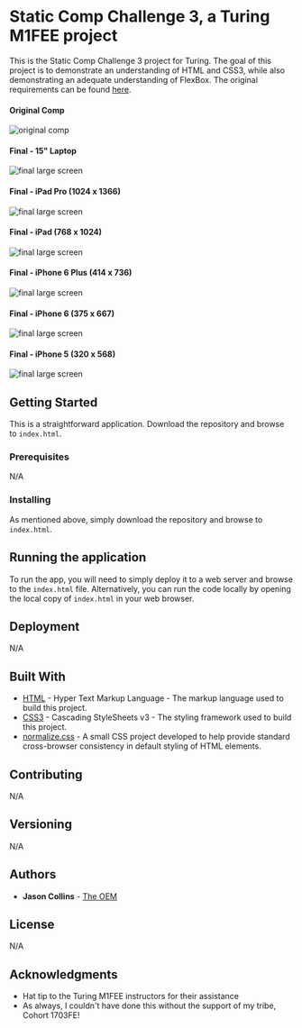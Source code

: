 # Static Comp Challenge 3, a Turing M1FEE project

This is the Static Comp Challenge 3 project for Turing. The goal of this project is to demonstrate an understanding of HTML and CSS3, while also demonstrating an adequate understanding of FlexBox. The original requirements can be found [here](http://frontend.turing.io/projects/m1-static-comp-3.html).

#### Original Comp
![original comp](assets/img/screenshots/original.jpg)

#### Final - 15" Laptop
![final large screen](assets/img/screenshots/static_comp_3.png)

#### Final - iPad Pro (1024 x 1366)
![final large screen](assets/img/screenshots/ipad_pro.png)

#### Final - iPad (768 x 1024)
![final large screen](assets/img/screenshots/ipad.png)

#### Final - iPhone 6 Plus (414 x 736)
![final large screen](assets/img/screenshots/iphone_6_plus.png)

#### Final - iPhone 6 (375 x 667)
![final large screen](assets/img/screenshots/iphone_6.png)

#### Final - iPhone 5 (320 x 568)
![final large screen](assets/img/screenshots/iphone_5.png)

## Getting Started

This is a straightforward application. Download the repository and browse to `index.html`.

### Prerequisites

N/A

### Installing

As mentioned above, simply download the repository and browse to `index.html`.

## Running the application

To run the app, you will need to simply deploy it to a web server and browse to the `index.html` file. Alternatively, you can run the code locally by opening the local copy of `index.html` in your web browser.

## Deployment

N/A

## Built With

* [HTML](https://developer.mozilla.org/en-US/docs/Web/HTML) - Hyper Text Markup Language - The markup language used to build this project.
* [CSS3](https://developer.mozilla.org/en-US/docs/Web/CSS/CSS3) - Cascading StyleSheets v3 - The styling framework used to build this project.
* [normalize.css](http://nicolasgallagher.com/about-normalize-css/) - A small CSS project developed to help provide standard cross-browser consistency in default styling of HTML elements.

## Contributing

N/A

## Versioning

N/A

## Authors

* **Jason Collins** - [The OEM](https://github.com/the-oem)

## License

N/A
<!-- This project is licensed under the MIT License - see the [LICENSE.md](LICENSE.md) file for details -->

## Acknowledgments

* Hat tip to the Turing M1FEE instructors for their assistance
* As always, I couldn't have done this without the support of my tribe, Cohort 1703FE!

